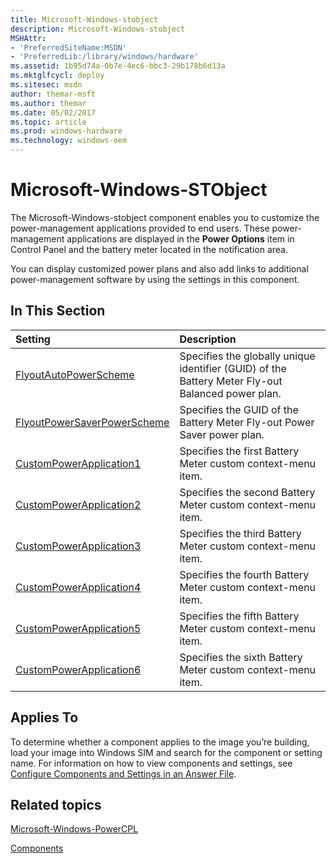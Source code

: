 ```yaml
---
title: Microsoft-Windows-stobject
description: Microsoft-Windows-stobject
MSHAttr:
- 'PreferredSiteName:MSDN'
- 'PreferredLib:/library/windows/hardware'
ms.assetid: 1b95d74a-0b7e-4ec6-bbc3-29b178b6d13a
ms.mktglfcycl: deploy
ms.sitesec: msdn
author: themar-msft
ms.author: themar
ms.date: 05/02/2017
ms.topic: article
ms.prod: windows-hardware
ms.technology: windows-oem
---
```

# Microsoft-Windows-STObject

The Microsoft-Windows-stobject component enables you to customize the power-management applications provided to end users. These power-management applications are displayed in the **Power Options** item in Control Panel and the battery meter located in the notification area.

You can display customized power plans and also add links to additional power-management software by using the settings in this component.

## In This Section

| Setting                 | Description                                                                           |
|:------------------------|:--------------------------------------------------------------------------------------|
| [FlyoutAutoPowerScheme](microsoft-windows-stobject-flyoutautopowerscheme.md) | Specifies the globally unique identifier (GUID) of the Battery Meter Fly-out Balanced power plan. |
| [FlyoutPowerSaverPowerScheme](microsoft-windows-stobject-flyoutpowersaverpowerscheme.md) | Specifies the GUID of the Battery Meter Fly-out Power Saver power plan. |
| [CustomPowerApplication1](microsoft-windows-stobject-custompowerapplication1.md) | Specifies the first Battery Meter custom context-menu item. |
| [CustomPowerApplication2](microsoft-windows-stobject-custompowerapplication2.md) | Specifies the second Battery Meter custom context-menu item. |
| [CustomPowerApplication3](microsoft-windows-stobject-custompowerapplication3.md) | Specifies the third Battery Meter custom context-menu item. |
| [CustomPowerApplication4](microsoft-windows-stobject-custompowerapplication4.md) | Specifies the fourth Battery Meter custom context-menu item. |
| [CustomPowerApplication5](microsoft-windows-stobject-custompowerapplication5.md) | Specifies the fifth Battery Meter custom context-menu item. |
| [CustomPowerApplication6](microsoft-windows-stobject-custompowerapplication6.md) | Specifies the sixth Battery Meter custom context-menu item. |

## Applies To

To determine whether a component applies to the image you’re building, load your image into Windows SIM and search for the component or setting name. For information on how to view components and settings, see [Configure Components and Settings in an Answer File](https://docs.microsoft.com/en-us/windows-hardware/customize/desktop/wsim/configure-components-and-settings-in-an-answer-file).

## Related topics

[Microsoft-Windows-PowerCPL](microsoft-windows-powercpl.md)

[Components](components-b-unattend.md)
